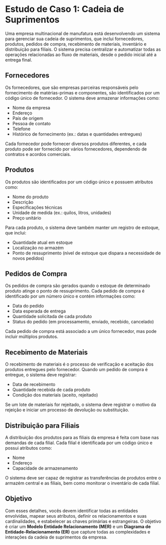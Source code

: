 # Estudo de Caso 1: Cadeia de Suprimentos

Uma empresa multinacional de manufatura está desenvolvendo um sistema para gerenciar sua cadeia de suprimentos, que inclui fornecedores, produtos, pedidos de compra, recebimento de materiais, inventário e distribuição para filiais. O sistema precisa centralizar e automatizar todas as operações relacionadas ao fluxo de materiais, desde o pedido inicial até a entrega final.

## Fornecedores

Os fornecedores, que são empresas parceiras responsáveis pelo fornecimento de matérias-primas e componentes, são identificados por um código único de fornecedor. O sistema deve armazenar informações como:
- Nome da empresa
- Endereço
- País de origem
- Pessoa de contato
- Telefone
- Histórico de fornecimento (ex.: datas e quantidades entregues)

Cada fornecedor pode fornecer diversos produtos diferentes, e cada produto pode ser fornecido por vários fornecedores, dependendo de contratos e acordos comerciais.

## Produtos

Os produtos são identificados por um código único e possuem atributos como:
- Nome do produto
- Descrição
- Especificações técnicas
- Unidade de medida (ex.: quilos, litros, unidades)
- Preço unitário

Para cada produto, o sistema deve também manter um registro de estoque, que inclui:
- Quantidade atual em estoque
- Localização no armazém
- Ponto de ressuprimento (nível de estoque que dispara a necessidade de novos pedidos)

## Pedidos de Compra

Os pedidos de compra são gerados quando o estoque de determinado produto atinge o ponto de ressuprimento. Cada pedido de compra é identificado por um número único e contém informações como:
- Data do pedido
- Data esperada de entrega
- Quantidade solicitada de cada produto
- Status do pedido (em processamento, enviado, recebido, cancelado)

Cada pedido de compra está associado a um único fornecedor, mas pode incluir múltiplos produtos.

## Recebimento de Materiais

O recebimento de materiais é o processo de verificação e aceitação dos produtos entregues pelo fornecedor. Quando um pedido de compra é entregue, o sistema deve registrar:
- Data de recebimento
- Quantidade recebida de cada produto
- Condição dos materiais (aceito, rejeitado)

Se um lote de materiais for rejeitado, o sistema deve registrar o motivo da rejeição e iniciar um processo de devolução ou substituição.

## Distribuição para Filiais

A distribuição dos produtos para as filiais da empresa é feita com base nas demandas de cada filial. Cada filial é identificada por um código único e possui atributos como:
- Nome
- Endereço
- Capacidade de armazenamento

O sistema deve ser capaz de registrar as transferências de produtos entre o armazém central e as filiais, bem como monitorar o inventário de cada filial.

## Objetivo

Com esses detalhes, vocês devem identificar todas as entidades envolvidas, mapear seus atributos, definir os relacionamentos e suas cardinalidades, e estabelecer as chaves primárias e estrangeiras. O objetivo é criar um **Modelo Entidade Relacionamento (MER)** e um **Diagrama de Entidade-Relacionamento (ER)** que capture todas as complexidades e interações da cadeia de suprimentos da empresa.
